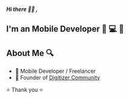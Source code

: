 ##### Hi there 👋🏻 , 
## I'm an Mobile Developer 📱 💻 🥸

## About Me 🔍
- 📱 Mobile Developer / Freelancer
- 🏢 Founder of [Digitizer Community](https://digitizercommunity.com/)


<!--
**mfarghal/mfarghal** is a ✨ _special_ ✨ repository because its `README.md` (this file) appears on your GitHub profile.

Here are some ideas to get you started:

- 🔭 I’m currently working on ...
- 🌱 I’m currently learning ...
- 👯 I’m looking to collaborate on ...
- 🤔 I’m looking for help with ...
- 💬 Ask me about ...
- 📫 How to reach me: ...
- 😄 Pronouns: ...
- ⚡ Fun fact: ...
-->

⭐️ Thank you ⭐️
